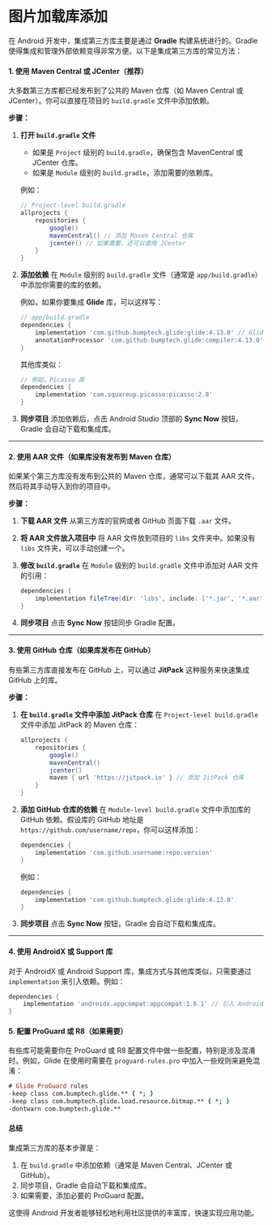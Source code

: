 # 图片加载库添加

在 Android 开发中，集成第三方库主要是通过 **Gradle** 构建系统进行的。Gradle 使得集成和管理外部依赖变得非常方便。以下是集成第三方库的常见方法：

#### 1. **使用 Maven Central 或 JCenter**（推荐）

大多数第三方库都已经发布到了公共的 Maven 仓库（如 Maven Central 或 JCenter）。你可以直接在项目的 `build.gradle` 文件中添加依赖。

**步骤：**

1.  **打开 `build.gradle` 文件**

    * 如果是 `Project` 级别的 `build.gradle`，确保包含 MavenCentral 或 JCenter 仓库。
    * 如果是 `Module` 级别的 `build.gradle`，添加需要的依赖库。

    例如：

    ```gradle
    // Project-level build.gradle
    allprojects {
        repositories {
            google()
            mavenCentral() // 添加 Maven Central 仓库
            jcenter() // 如果需要，还可以使用 JCenter
        }
    }
    ```
2.  **添加依赖** 在 `Module` 级别的 `build.gradle` 文件（通常是 `app/build.gradle`）中添加你需要的库的依赖。

    例如，如果你要集成 **Glide** 库，可以这样写：

    ```gradle
    // app/build.gradle
    dependencies {
        implementation 'com.github.bumptech.glide:glide:4.13.0' // Glide 库
        annotationProcessor 'com.github.bumptech.glide:compiler:4.13.0' // Glide 编译器（用于生成缓存和其他处理）
    }
    ```

    其他库类似：

    ```gradle
    // 例如，Picasso 库
    dependencies {
        implementation 'com.squareup.picasso:picasso:2.8'
    }
    ```
3. **同步项目** 添加依赖后，点击 Android Studio 顶部的 **Sync Now** 按钮，Gradle 会自动下载和集成库。

***

#### 2. **使用 AAR 文件**（如果库没有发布到 Maven 仓库）

如果某个第三方库没有发布到公共的 Maven 仓库，通常可以下载其 AAR 文件，然后将其手动导入到你的项目中。

**步骤：**

1. **下载 AAR 文件** 从第三方库的官网或者 GitHub 页面下载 `.aar` 文件。
2. **将 AAR 文件放入项目中** 将 AAR 文件放到项目的 `libs` 文件夹中。如果没有 `libs` 文件夹，可以手动创建一个。
3.  **修改 `build.gradle`** 在 `Module` 级别的 `build.gradle` 文件中添加对 AAR 文件的引用：

    ```gradle
    dependencies {
        implementation fileTree(dir: 'libs', include: ['*.jar', '*.aar'])
    }
    ```
4. **同步项目** 点击 **Sync Now** 按钮同步 Gradle 配置。

***

#### 3. **使用 GitHub 仓库**（如果库发布在 GitHub）

有些第三方库直接发布在 GitHub 上，可以通过 **JitPack** 这种服务来快速集成 GitHub 上的库。

**步骤：**

1.  **在 `build.gradle` 文件中添加 JitPack 仓库** 在 `Project-level build.gradle` 文件中添加 JitPack 的 Maven 仓库：

    ```gradle
    allprojects {
        repositories {
            google()
            mavenCentral()
            jcenter()
            maven { url 'https://jitpack.io' } // 添加 JitPack 仓库
        }
    }
    ```
2.  **添加 GitHub 仓库的依赖** 在 `Module-level build.gradle` 文件中添加库的 GitHub 依赖。假设库的 GitHub 地址是 `https://github.com/username/repo`，你可以这样添加：

    ```gradle
    dependencies {
        implementation 'com.github.username:repo:version'
    }
    ```

    例如：

    ```gradle
    dependencies {
        implementation 'com.github.bumptech.glide:glide:4.13.0'
    }
    ```
3. **同步项目** 点击 **Sync Now** 按钮，Gradle 会自动下载和集成库。

***

#### 4. **使用 AndroidX 或 Support 库**

对于 AndroidX 或 Android Support 库，集成方式与其他库类似，只需要通过 `implementation` 来引入依赖。例如：

```gradle
dependencies {
    implementation 'androidx.appcompat:appcompat:1.6.1' // 引入 AndroidX AppCompat 库
}
```

#### 5. **配置 ProGuard 或 R8（如果需要）**

有些库可能需要你在 ProGuard 或 R8 配置文件中做一些配置，特别是涉及混淆时。例如，Glide 在使用时需要在 `proguard-rules.pro` 中加入一些规则来避免混淆：

```pro
# Glide ProGuard rules
-keep class com.bumptech.glide.** { *; }
-keep class com.bumptech.glide.load.resource.bitmap.** { *; }
-dontwarn com.bumptech.glide.**
```

#### 总结

集成第三方库的基本步骤是：

1. 在 `build.gradle` 中添加依赖（通常是 Maven Central、JCenter 或 GitHub）。
2. 同步项目，Gradle 会自动下载和集成库。
3. 如果需要，添加必要的 ProGuard 配置。

这使得 Android 开发者能够轻松地利用社区提供的丰富库，快速实现应用功能。
